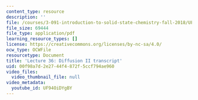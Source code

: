 ```yaml
---
content_type: resource
description: ''
file: /courses/3-091-introduction-to-solid-state-chemistry-fall-2018/UF94OiDYgBY_transcript.pdf
file_size: 69444
file_type: application/pdf
learning_resource_types: []
license: https://creativecommons.org/licenses/by-nc-sa/4.0/
ocw_type: OCWFile
resourcetype: Document
title: 'Lecture 36: Diffusion II transcript'
uid: 00f98a7d-2e27-44f4-872f-5ccf794ae960
video_files:
  video_thumbnail_file: null
video_metadata:
  youtube_id: UF94OiDYgBY
---
```

